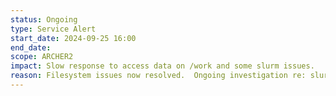 ```yaml
---
status: Ongoing
type: Service Alert
start_date: 2024-09-25 16:00
end_date: 
scope: ARCHER2 
impact: Slow response to access data on /work and some slurm issues.
reason: Filesystem issues now resolved.  Ongoing investigation re: slurm
---
```

